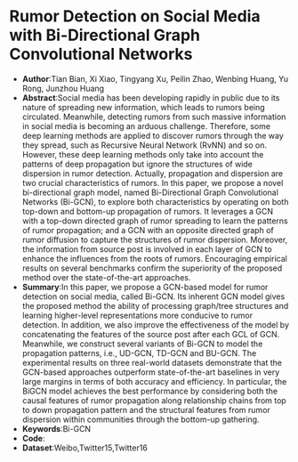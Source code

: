 # Rumor Detection on Social Media with Bi-Directional Graph Convolutional Networks
* **Author**:Tian Bian, Xi Xiao, Tingyang Xu, Peilin Zhao, Wenbing Huang, Yu Rong, Junzhou Huang
* **Abstract**:Social media has been developing rapidly in public due to its nature of spreading new information, which leads to rumors being circulated. Meanwhile, detecting rumors from such massive information in social media is becoming an arduous challenge. Therefore, some deep learning methods are applied to discover rumors through the way they spread, such as Recursive Neural Network (RvNN) and so on. However, these deep learning methods only take into account the patterns of deep propagation but ignore the structures of wide dispersion in rumor detection. Actually, propagation and dispersion are two crucial characteristics of rumors. In this paper, we propose a novel bi-directional graph model, named Bi-Directional Graph Convolutional Networks (Bi-GCN), to explore both characteristics by operating on both top-down and bottom-up propagation of rumors. It leverages a GCN with a top-down directed graph of rumor spreading to learn the patterns of rumor propagation; and a GCN with an opposite directed graph of rumor diffusion to capture the structures of rumor dispersion. Moreover, the information from source post is involved in each layer of GCN to enhance the influences from the roots of rumors. Encouraging empirical results on several benchmarks confirm the superiority of the proposed method over the state-of-the-art approaches.
* **Summary**:In this paper, we propose a GCN-based model for rumor detection on social media, called Bi-GCN. Its inherent GCN model gives the proposed method the ability of processing graph/tree structures and learning higher-level representations more conducive to rumor detection. In addition, we also improve the effectiveness of the model by concatenating the features of the source post after each GCL of GCN. Meanwhile, we construct several variants of Bi-GCN to model the propagation patterns, i.e., UD-GCN, TD-GCN and BU-GCN. The experimental results on three real-world datasets demonstrate that the GCN-based approaches outperform state-of-the-art baselines in very large margins in terms of both accuracy and efficiency. In particular, the BiGCN model achieves the best performance by considering both the causal features of rumor propagation along relationship chains from top to down propagation pattern and the structural features from rumor dispersion within communities through the bottom-up gathering.
* **Keywords**:Bi-GCN
* **Code**:
* **Dataset**:Weibo,Twitter15,Twitter16